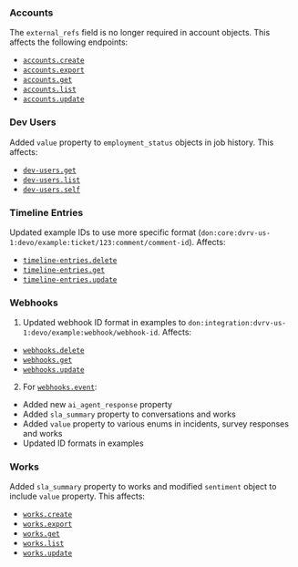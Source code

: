 
### Accounts
The `external_refs` field is no longer required in account objects. This affects the following endpoints:
- [`accounts.create`](/public/api-reference/accounts/create)
- [`accounts.export`](/public/api-reference/accounts/export-post) 
- [`accounts.get`](/public/api-reference/accounts/get-post)
- [`accounts.list`](/public/api-reference/accounts/list-post)
- [`accounts.update`](/public/api-reference/accounts/update)

### Dev Users
Added `value` property to `employment_status` objects in job history. This affects:
- [`dev-users.get`](/public/api-reference/dev-users/get-post)
- [`dev-users.list`](/public/api-reference/dev-users/list-post)
- [`dev-users.self`](/public/api-reference/dev-users/self-post)

### Timeline Entries
Updated example IDs to use more specific format (`don:core:dvrv-us-1:devo/example:ticket/123:comment/comment-id`). Affects:
- [`timeline-entries.delete`](/public/api-reference/timeline-entries/delete)
- [`timeline-entries.get`](/public/api-reference/timeline-entries/get-post)
- [`timeline-entries.update`](/public/api-reference/timeline-entries/update)

### Webhooks
1. Updated webhook ID format in examples to `don:integration:dvrv-us-1:devo/example:webhook/webhook-id`. Affects:
- [`webhooks.delete`](/public/api-reference/webhooks/delete)
- [`webhooks.get`](/public/api-reference/webhooks/get-post)
- [`webhooks.update`](/public/api-reference/webhooks/update)

2. For [`webhooks.event`](/public/api-reference/webhooks/event):
- Added new `ai_agent_response` property
- Added `sla_summary` property to conversations and works
- Added `value` property to various enums in incidents, survey responses and works
- Updated ID formats in examples

### Works
Added `sla_summary` property to works and modified `sentiment` object to include `value` property. This affects:
- [`works.create`](/public/api-reference/works/create)
- [`works.export`](/public/api-reference/works/export-post)
- [`works.get`](/public/api-reference/works/get-post)
- [`works.list`](/public/api-reference/works/list-post)
- [`works.update`](/public/api-reference/works/update)